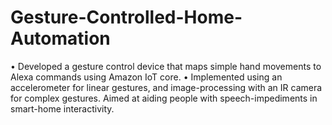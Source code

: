 # Gesture-Controlled-Home-Automation
• Developed a gesture control device that maps simple hand movements to Alexa commands using Amazon IoT core. 
• Implemented using an accelerometer for linear gestures, and image-processing with an IR camera for complex gestures. Aimed at aiding people with speech-impediments in smart-home interactivity.
